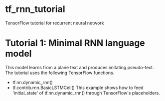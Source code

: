 # tf_rnn_tutorial
TensorFlow tutorial for recurrent neural network

# Tutorial 1: Minimal RNN language model

This model learns from a plane text and produces imitating pseudo-text.
The tutorial uses the following TensorFlow functions.
 - tf.nn.dynamic_rnn()
 - tf.contrib.rnn.BasicLSTMCell()
This example shows how to feed 'initial_state' of tf.nn.dynamic_rnn() through TensorFlow's placeholders.
